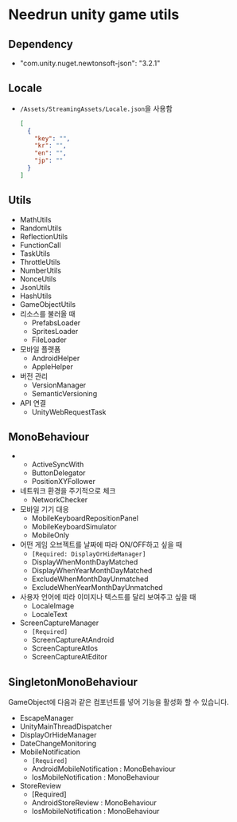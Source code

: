 # Needrun unity game utils

## Dependency

- "com.unity.nuget.newtonsoft-json": "3.2.1"

## Locale

- `/Assets/StreamingAssets/Locale.json`을 사용함
  ```json
  [
    {
      "key": "",
      "kr": "",
      "en": "",
      "jp": ""
    }
  ]
  ```

## Utils

- MathUtils
- RandomUtils
- ReflectionUtils
- FunctionCall
- TaskUtils
- ThrottleUtils
- NumberUtils
- NonceUtils
- JsonUtils
- HashUtils
- GameObjectUtils
- 리소스를 불러올 때
  - PrefabsLoader
  - SpritesLoader
  - FileLoader
- 모바일 플랫폼
  - AndroidHelper
  - AppleHelper
- 버전 관리
  - VersionManager
  - SemanticVersioning
- API 연결
  - UnityWebRequestTask

## MonoBehaviour

- - ActiveSyncWith
  - ButtonDelegator
  - PositionXYFollower
- 네트워크 환경을 주기적으로 체크
  - NetworkChecker
- 모바일 기기 대응
  - MobileKeyboardRepositionPanel
  - MobileKeyboardSimulator
  - MobileOnly
- 어떤 게임 오브젝트를 날짜에 따라 ON/OFF하고 싶을 때
  - `[Required: DisplayOrHideManager]`
  - DisplayWhenMonthDayMatched
  - DisplayWhenYearMonthDayMatched
  - ExcludeWhenMonthDayUnmatched
  - ExcludeWhenYearMonthDayUnmatched
- 사용자 언어에 따라 이미지나 텍스트를 달리 보여주고 싶을 때
  - LocaleImage
  - LocaleText
- ScreenCaptureManager
  - `[Required]`
  - ScreenCaptureAtAndroid
  - ScreenCaptureAtIos
  - ScreenCaptureAtEditor

## SingletonMonoBehaviour

GameObject에 다음과 같은 컴포넌트를 넣어 기능을 활성화 할 수 있습니다.

- EscapeManager
- UnityMainThreadDispatcher
- DisplayOrHideManager
- DateChangeMonitoring
- MobileNotification
  - `[Required]`
  - AndroidMobileNotification : MonoBehaviour
  - IosMobileNotification : MonoBehaviour
- StoreReview
  - [Required]
  - AndroidStoreReview : MonoBehaviour
  - IosMobileNotification : MonoBehaviour

